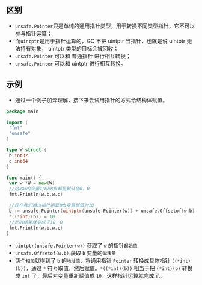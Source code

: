 ## 区别

- `unsafe.Pointer`只是单纯的通用指针类型，用于转换不同类型指针，它不可以参与指针运算；
- 而`uintptr`是用于指针运算的，GC 不把 uintptr 当指针，也就是说 uintptr 无法持有对象， uintptr 类型的目标会被回收；
- `unsafe.Pointer` 可以和 普通指针 进行相互转换；
- `unsafe.Pointer` 可以和 uintptr 进行相互转换。

## 示例

- 通过一个例子加深理解，接下来尝试用指针的方式给结构体赋值。

```go
package main

import (
 "fmt"
 "unsafe"
)

type W struct {
 b int32
 c int64
}

func main() {
 var w *W = new(W)
 //这时w的变量打印出来都是默认值0，0
 fmt.Println(w.b,w.c)

 //现在我们通过指针运算给b变量赋值为10
 b := unsafe.Pointer(uintptr(unsafe.Pointer(w)) + unsafe.Offsetof(w.b))
 *((*int)(b)) = 10
 //此时结果就变成了10，0
 fmt.Println(w.b,w.c)
}
```

- `uintptr(unsafe.Pointer(w))` 获取了 `w` 的指针`起始值`
- `unsafe.Offsetof(w.b)` 获取 `b` 变量的`偏移量`
- 两个`相加`就得到了 `b` 的`地址值`，将通用指针 `Pointer` 转换成具体指针 `((*int)(b))`，通过 `*` 符号取值，然后赋值。`*((*int)(b))` 相当于把 `(*int)(b)` 转换成 `int` 了，最后对变量重新赋值成 `10`，这样指针运算就完成了。